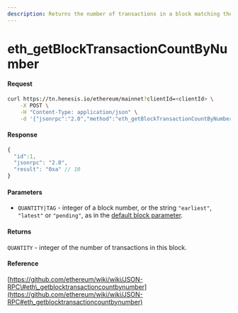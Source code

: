 ```yaml
---
description: Returns the number of transactions in a block matching the given block number.
---
```


# eth\_getBlockTransactionCountByNumber

#### Request

```bash
curl https://tn.henesis.io/ethereum/mainnet?clientId=<clientId> \
    -X POST \
    -H "Content-Type: application/json" \
    -d '{"jsonrpc":"2.0","method":"eth_getBlockTransactionCountByNumber","params":["0xe8"],"id":1}'
```

#### Response

```javascript
{
  "id":1,
  "jsonrpc": "2.0",
  "result": "0xa" // 10
}
```

#### Parameters

* `QUANTITY|TAG` - integer of a block number, or the string `"earliest"`, `"latest"` or `"pending"`, as in the [default block parameter](https://github.com/ethereum/wiki/wiki/JSON-RPC#the-default-block-parameter).

#### Returns

`QUANTITY` - integer of the number of transactions in this block.

#### Reference

[https://github.com/ethereum/wiki/wiki/JSON-RPC\#eth\_getblocktransactioncountbynumber](https://github.com/ethereum/wiki/wiki/JSON-RPC#eth_getblocktransactioncountbynumber)

